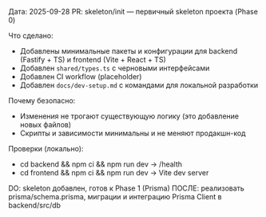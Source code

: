Дата: 2025-09-28
PR: skeleton/init — первичный skeleton проекта (Phase 0)

Что сделано:
- Добавлены минимальные пакеты и конфигурации для backend (Fastify + TS) и frontend (Vite + React + TS)
- Добавлен `shared/types.ts` с черновыми интерфейсами
- Добавлен CI workflow (placeholder)
- Добавлен `docs/dev-setup.md` с командами для локальной разработки

Почему безопасно:
- Изменения не трогают существующую логику (это добавление новых файлов)
- Скрипты и зависимости минимальны и не меняют продакшн-код

Проверки (локально):
- cd backend && npm ci && npm run dev → /health
- cd frontend && npm ci && npm run dev → Vite dev server

DO: skeleton добавлен, готов к Phase 1 (Prisma)
ПОСЛЕ: реализовать prisma/schema.prisma, миграции и интеграцию Prisma Client в backend/src/db
